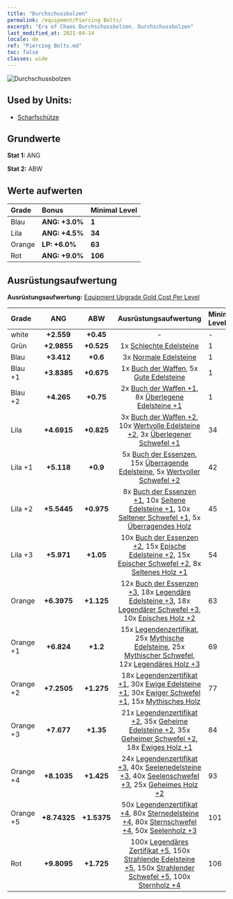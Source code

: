 ```yaml
---
title: "Durchschussbolzen"
permalink: /equipment/Piercing Bolts/
excerpt: "Era of Chaos Durchschussbolzen. Durchschussbolzen"
last_modified_at: 2021-04-14
locale: de
ref: "Piercing Bolts.md"
toc: false
classes: wide
---
```


  ![Durchschussbolzen](/images/e/e_1023.png)

## Used by Units:

* [Scharfschütze](/de/units/Marksman/) 


## Grundwerte
 **Stat 1:** ANG

 **Stat 2:** ABW

## Werte aufwerten

  |     Grade    |   Bonus | Minimal Level | 
  |:-------------|:--------|:--------------| 
  | Blau | **ANG: +3.0%** | **1** | 
  | Lila | **ANG: +4.5%** | **34** | 
  | Orange | **LP: +6.0%** | **63** | 
  | Rot | **ANG: +9.0%** | **106** | 


## Ausrüstungsaufwertung
 **Ausrüstungsaufwertung:** [Equipment Upgrade Gold Cost Per Level](/equipment/EquipmentUpgradeCostPerLevel/) 

  |          Grade      | ANG | ABW | Ausrüstungsaufwertung | Minimal Level |
  |:--------------------|:---------:|:---------:|:----------------:|:--------------|
  | white | **+2.559** | **+0.45** | - | - |
  | Grün | **+2.9855** | **+0.525** | 1x [Schlechte Edelsteine](/de/Items/mat_4/) | 1 |
  | Blau | **+3.412** | **+0.6** | 3x [Normale Edelsteine](/de/Items/mat_10/) | 1 |
  | Blau +1 | **+3.8385** | **+0.675** | 1x [Buch der Waffen](/de/Items/mat_18/), 5x [Gute Edelsteine](/de/Items/mat_16/) | 1 |
  | Blau +2 | **+4.265** | **+0.75** | 2x [Buch der Waffen +1](/de/Items/mat_25/), 8x [Überlegene Edelsteine +1](/de/Items/mat_23/) | 1 |
  | Lila | **+4.6915** | **+0.825** | 3x [Buch der Waffen +2](/de/Items/mat_32/), 10x [Wertvolle Edelsteine +2](/de/Items/mat_30/), 3x [Überlegener Schwefel +1](/de/Items/mat_22/) | 34 |
  | Lila +1 | **+5.118** | **+0.9** | 5x [Buch der Essenzen](/de/Items/mat_39/), 15x [Überragende Edelsteine](/de/Items/mat_37/), 5x [Wertvoller Schwefel +2](/de/Items/mat_29/) | 42 |
  | Lila +2 | **+5.5445** | **+0.975** | 8x [Buch der Essenzen +1](/de/Items/mat_46/), 10x [Seltene Edelsteine +1](/de/Items/mat_44/), 10x [Seltener Schwefel +1](/de/Items/mat_43/), 5x [Überragendes Holz](/de/Items/mat_34/) | 45 |
  | Lila +3 | **+5.971** | **+1.05** | 10x [Buch der Essenzen +2](/de/Items/mat_53/), 15x [Epische Edelsteine +2](/de/Items/mat_51/), 15x [Epischer Schwefel +2](/de/Items/mat_50/), 8x [Seltenes Holz +1](/de/Items/mat_41/) | 54 |
  | Orange | **+6.3975** | **+1.125** | 12x [Buch der Essenzen +3](/de/Items/mat_60/), 18x [Legendäre Edelsteine +3](/de/Items/mat_58/), 18x [Legendärer Schwefel +3](/de/Items/mat_57/), 10x [Episches Holz +2](/de/Items/mat_48/) | 63 |
  | Orange +1 | **+6.824** | **+1.2** | 15x [Legendenzertifikat](/de/Items/mat_67/), 25x [Mythische Edelsteine](/de/Items/mat_65/), 25x [Mythischer Schwefel](/de/Items/mat_64/), 12x [Legendäres Holz +3](/de/Items/mat_55/) | 69 |
  | Orange +2 | **+7.2505** | **+1.275** | 18x [Legendenzertifikat +1](/de/Items/mat_74/), 30x [Ewige Edelsteine +1](/de/Items/mat_72/), 30x [Ewiger Schwefel +1](/de/Items/mat_71/), 15x [Mythisches Holz](/de/Items/mat_62/) | 77 |
  | Orange +3 | **+7.677** | **+1.35** | 21x [Legendenzertifikat +2](/de/Items/mat_81/), 35x [Geheime Edelsteine +2](/de/Items/mat_79/), 35x [Geheimer Schwefel +2](/de/Items/mat_78/), 18x [Ewiges Holz +1](/de/Items/mat_69/) | 84 |
  | Orange +4 | **+8.1035** | **+1.425** | 24x [Legendenzertifikat +3](/de/Items/mat_88/), 40x [Seelenedelsteine +3](/de/Items/mat_86/), 40x [Seelenschwefel +3](/de/Items/mat_85/), 25x [Geheimes Holz +2](/de/Items/mat_76/) | 93 |
  | Orange +5 | **+8.74325** | **+1.5375** | 50x [Legendenzertifikat +4](/de/Items/mat_95/), 80x [Sternedelsteine +4](/de/Items/mat_93/), 80x [Sternschwefel +4](/de/Items/mat_92/), 50x [Seelenholz +3](/de/Items/mat_83/) | 101 |
  | Rot | **+9.8095** | **+1.725** | 100x [Legendäres Zertifikat +5](/de/Items/mat_102/), 150x [Strahlende Edelsteine +5](/de/Items/mat_100/), 150x [Strahlender Schwefel +5](/de/Items/mat_99/), 100x [Sternholz +4](/de/Items/mat_90/) | 106 |

